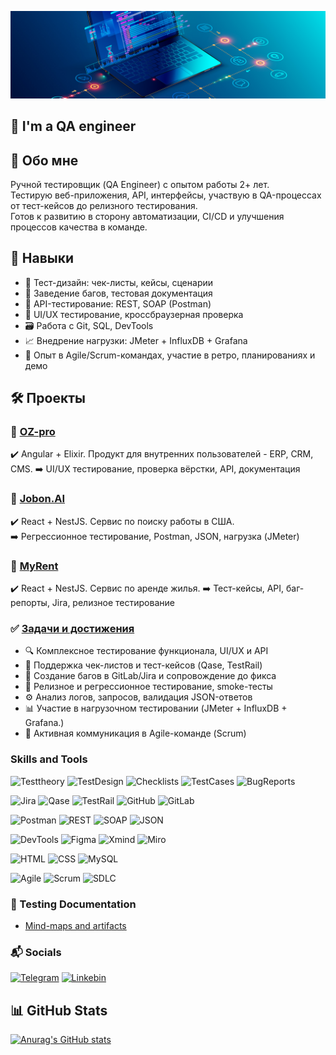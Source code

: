 [![Header](https://github.com/Pandasayok/Pandasayok/blob/main/assets/qa-hero.jpg)](https://rostov.hh.ru/applicant/resumes/view?resume=636c7740ff0b61916b0039ed1f786b63707978)

## 👋 I'm a QA engineer

## 🤝 Обо мне
Ручной тестировщик (QA Engineer) с опытом работы 2+ лет.  
Тестирую веб-приложения, API, интерфейсы, участвую в QA-процессах от тест-кейсов до релизного тестирования.  
Готов к развитию в сторону автоматизации, CI/CD и улучшения процессов качества в команде.

## 🧠 Навыки
- 📄 Тест-дизайн: чек-листы, кейсы, сценарии
- 🐞 Заведение багов, тестовая документация
- 🔌 API-тестирование: REST, SOAP (Postman)
- 🎨 UI/UX тестирование, кроссбраузерная проверка
- 🗃️ Работа с Git, SQL, DevTools
- 📈 Внедрение нагрузки: JMeter + InfluxDB + Grafana
- 🔁 Опыт в Agile/Scrum-командах, участие в ретро, планированиях и демо

## 🛠 Проекты

### 🔹 [OZ-pro](#)  
✔️ Angular + Elixir. Продукт для внутренних пользователей - ERP, CRM, CMS. 
➡️ UI/UX тестирование, проверка вёрстки, API, документация

### 🔹 [Jobon.AI](#)  
✔️ React + NestJS. Сервис по поиску работы в США.  
➡️ Регрессионное тестирование, Postman, JSON, нагрузка (JMeter)

### 🔹 [MyRent](#)  
✔️ React + NestJS. Сервис по аренде жилья. 
➡️ Тест-кейсы, API, баг-репорты, Jira, релизное тестирование

### ✅ [Задачи и достижения](#)  
- 🔍 Комплексное тестирование функционала, UI/UX и API
- 🧾 Поддержка чек-листов и тест-кейсов (Qase, TestRail)
- 🐞 Создание багов в GitLab/Jira и сопровождение до фикса
- 🔄 Релизное и регрессионное тестирование, smoke-тесты
- ⚙️ Анализ логов, запросов, валидация JSON-ответов
- 📊 Участие в нагрузочном тестировании (JMeter + InfluxDB + Grafana.)
- 💬 Активная коммуникация в Agile-команде (Scrum)

### Skills and Tools
![Testtheory](https://img.shields.io/badge/-TestTheory-090909?style=for-the-badge&logo=Testtheory)
![TestDesign](https://img.shields.io/badge/Test--Design-090909?style=for-the-badge&logo=abstract&logoColor=white)
![Checklists](https://img.shields.io/badge/Checklists-090909?style=for-the-badge&logo=todoist&logoColor=white)
![TestCases](https://img.shields.io/badge/Test--Cases-090909?style=for-the-badge&logo=notion&logoColor=white)
![BugReports](https://img.shields.io/badge/Bug--Reports-090909?style=for-the-badge&logo=bugcrowd&logoColor=white)

![Jira](https://img.shields.io/badge/Jira-090909?style=for-the-badge&logo=jira&logoColor=136be1)
![Qase](https://img.shields.io/badge/Qase-090909?style=for-the-badge&logo=qase&logoColor=ffffff)
![TestRail](https://img.shields.io/badge/TestRail-090909?style=for-the-badge&logo=&logoColor=71b556)
![GitHub](https://img.shields.io/badge/GitHub-090909?style=for-the-badge&logo=github&logoColor=ffffff)
![GitLab](https://img.shields.io/badge/GitLab-090909?style=for-the-badge&logo=gitlab&logoColor=fc6d26)

![Postman](https://img.shields.io/badge/Postman-090909?style=for-the-badge&logo=postman&logoColor=f76935)
![REST](https://img.shields.io/badge/REST--API-090909?style=for-the-badge&logo=cloudflare&logoColor=white)
![SOAP](https://img.shields.io/badge/SOAP--API-090909?style=for-the-badge&logo=wsdl&logoColor=white)
![JSON](https://img.shields.io/badge/JSON-090909?style=for-the-badge&logo=json&logoColor=ffffff)

![DevTools](https://img.shields.io/badge/DevTools-090909?style=for-the-badge&logo=googlechrome&logoColor=2674f2)
![Figma](https://img.shields.io/badge/Figma-090909?style=for-the-badge&logo=figma&logoColor=f24e1e)
![Xmind](https://img.shields.io/badge/XMind-090909?style=for-the-badge&logo=xmind&logoColor=ffffff)
![Miro](https://img.shields.io/badge/Miro-090909?style=for-the-badge&logo=miro&logoColor=ffffff)

![HTML](https://img.shields.io/badge/HTML5-090909?style=for-the-badge&logo=html5&logoColor=e34f26)
![CSS](https://img.shields.io/badge/CSS3-090909?style=for-the-badge&logo=css3&logoColor=1572b6)
![MySQL](https://img.shields.io/badge/MySQL-090909?style=for-the-badge&logo=mysql&logoColor=00618a)

![Agile](https://img.shields.io/badge/Agile-090909?style=for-the-badge&logo=agile&logoColor=ffffff)
![Scrum](https://img.shields.io/badge/Scrum-090909?style=for-the-badge&logo=scrumalliance&logoColor=ffffff)
![SDLC](https://img.shields.io/badge/SDLC-090909?style=for-the-badge&logo=bitrise&logoColor=ffffff)

### 📂 Testing Documentation
- [Mind-maps and artifacts](https://github.com/Pandasayok/portfolio)

### 📬 Socials
[![Telegram](https://img.shields.io/badge/Telegram-090909?style=for-the-badge&logo=telegram&logoColor=31a5db)](https://t.me/DmiT_Tsy)
[![Linkebin](https://img.shields.io/badge/Linkedin-090909?style=for-the-badge&logo=linkedin&logoColor=0073b1)](https://linkedin.com/in/dmitriy-tsybenko-190287256/)

## 📊 GitHub Stats
[![Anurag's GitHub stats](https://github-readme-stats.vercel.app/api?username=pandasayok&show_icons=true&theme=tokyonight)](https://github.com/anuraghazra/github-readme-stats)
